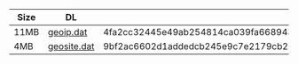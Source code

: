 |    Size   |     DL  | sha512sum |
|  ---  |  ---  |  ---  |
| 11MB | [geoip.dat](https://cdn.jsdelivr.net/gh/googleians/Rules@main/geoip.dat) | 4fa2cc32445e49ab254814ca039fa668943ef3099d744bda78edb07e356da15685b5f8d9546eb9ca6f7180615a23ad4f8a70cdcf6314cf232733a0d17aaa8716 |
| 4MB | [geosite.dat](https://cdn.jsdelivr.net/gh/googleians/Rules@main/geosite.dat) | 9bf2ac6602d1addedcb245e9c7e2179cb2041374658ee9e80167a7e4df118bd52cace6ab90fe1a4b52f28bfbb991a8521fb8b098363f6b62af24d943ab5da637 |
